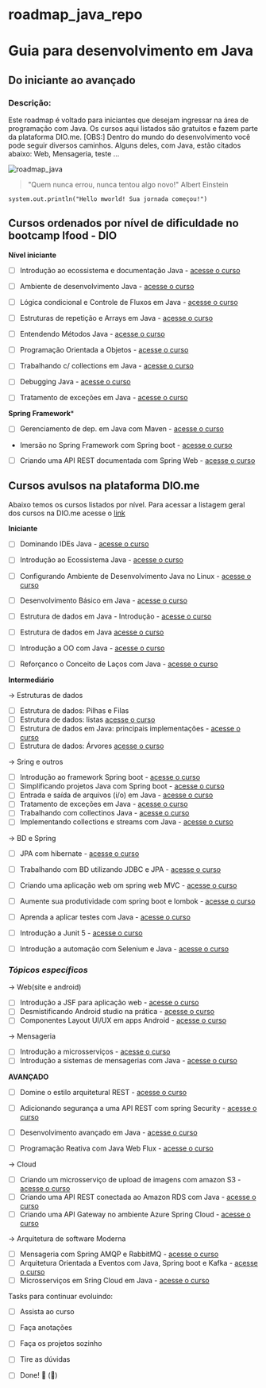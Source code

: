 # roadmap_java_repo
<h1> Guia para desenvolvimento em Java </h1>

## Do iniciante ao avançado

### Descrição: 

Este roadmap é voltado para iniciantes que desejam ingressar na área de programação com Java. Os cursos aqui listados são gratuitos e fazem parte da plataforma DIO.me.
[OBS:] Dentro do mundo do desenvolvimento você pode seguir diversos caminhos. Alguns deles, com Java, estão citados abaixo: Web, Mensageria, teste ...

![roadmap_java](https://user-images.githubusercontent.com/81716096/194948652-a94dc040-754d-4540-bf64-083d7125dbdb.png)

> "Quem nunca errou, nunca tentou algo novo!" Albert Einstein


`` system.out.println("Hello mworld! Sua jornada começou!") `` 


## Cursos ordenados por nível de dificuldade no bootcamp Ifood - DIO

**Nível iniciante**

- [ ] Introdução ao ecossistema e documentação Java - [acesse o curso](https://web.dio.me/course/introducao-ao-ecossistema-e-documentacao-java/learning/54e1ad91-8842-4065-bc89-37329f54f0cd)
- [ ] Ambiente de desenvolvimento Java - [acesse o curso](https://web.dio.me/course/configurando-ambiente-de-desenvolvimento-java-no-linux/learning/0668bbda-e32e-44bc-9100-d9dd781bdf8f)
- [ ] Lógica condicional e Controle de Fluxos em Java - [acesse o curso](https://web.dio.me/course/logica-condicional-e-controle-de-fluxos-em-java/learning/b5616a08-8f2f-4da0-bf9c-0fe384be2b42)
- [ ] Estruturas de repetição e Arrays em Java - [acesse o curso](https://web.dio.me/course/estruturas-de-repeticao-e-arrays-em-java/learning/febaaad5-ea57-4389-a960-2907fa40041c)
- [ ] Entendendo Métodos Java - [acesse o curso](https://web.dio.me/course/entendendo-metodos-java/learning/1d32857c-8137-4b87-8a1c-474300f71648)
- [ ] Programação Orientada a Objetos - [acesse o curso](https://web.dio.me/course/programacao-orientada-a-objetos/learning/ff0c41a5-8adc-496c-8ff7-7ae1f83ffa49)
- [ ] Trabalhando c/ collections em Java - [acesse o curso](https://web.dio.me/course/trabalhando-com-collections-java/learning/a34f3db6-de2b-44fa-a059-6ae7785695cc)
- [ ] Debugging Java - [acesse o curso](https://web.dio.me/course/debugging-java/learning/97fc1d8d-4f01-4856-a1a2-85c6117ccc75)
- [ ] Tratamento de exceções em Java - [acesse o curso](https://web.dio.me/course/tratamento-de-excecoes-em-java/learning/8ab022fe-7c0e-41bc-95de-daedca653d7c)


**Spring Framework***
	
- [ ] Gerenciamento de dep. em Java com Maven - [acesse o curso](https://web.dio.me/course/gerenciamento-de-dependencias-e-build-em-java-com-maven/learning/e6b60b98-7795-44cd-b477-e13f9d350249)
- Imersão no Spring Framework com Spring boot - [acesse o curso](https://web.dio.me/course/imersao-no-spring-framework-com-spring-boot/learning/76dae2f8-07b8-4801-b66a-cdc38209ab87)
- [ ] Criando uma API REST documentada com Spring Web - [acesse o curso](https://web.dio.me/course/domine-o-estilo-arquitetural-rest-com-o-spring-web/learning/2b52b79d-f958-4896-b858-e4e58ac76c06)	


## Cursos avulsos na plataforma DIO.me

Abaixo temos os cursos listados por nível. Para acessar a listagem geral dos cursos na DIO.me acesse o [link](https://web.dio.me/play?skill=a000ba41-408d-47be-b21a-72b97a1acded&tab=cursos)


**Iniciante**

<!--
- Instalando o IDE VS code - [acesse o curso]() -->
- [ ] Dominando IDEs Java - [acesse o curso](https://web.dio.me/course/dominando-ides-java/learning/b0f1ae39-6af7-4a2c-8fc2-c73ae8463c84)
- [ ] Introdução ao Ecossistema Java - [acesse o curso](https://web.dio.me/course/introducao-ao-ecossistema-e-documentacao-java/learning/54e1ad91-8842-4065-bc89-37329f54f0cd)
- [ ] Configurando Ambiente de Desenvolvimento Java no Linux - [acesse o curso](https://web.dio.me/course/configurando-ambiente-de-desenvolvimento-java-no-linux/learning/0668bbda-e32e-44bc-9100-d9dd781bdf8f)
- [ ] Desenvolvimento Básico em Java - [acesse o curso](https://web.dio.me/course/desenvolvimento-basico-em-java/learning/38d441ef-3c29-4ca4-9047-178603a8f656)
- [ ] Estrutura de dados em Java - Introdução  - [acesse o curso](https://web.dio.me/course/estrutura-de-dados-em-java-introducao/learning/11e9cb23-9b15-4a01-b5bc-80c5d27b2c58)
- [ ] Estrutura de dados em Java [acesse o curso](https://web.dio.me/course/estrutura-de-dados-em-java/learning/f5a9837e-ec31-4bca-bc6f-338450c076f7)
- [ ] Introdução a OO com Java - [acesse o curso](https://web.dio.me/course/estrutura-de-dados-em-java-pilhas-e-filas/learning/e80653aa-37a5-430e-9f0f-44c3753ef4b0)
- [ ] Reforçanco o Conceito de Laços com Java - [acesse o curso](https://web.dio.me/course/reforcando-o-conceito-de-lacos-em-java/learning/54683056-045c-47b6-8b86-af4fe8e78338)	

		
**Intermediário**		
		
-> Estruturas de dados

- [ ] Estrutura de dados: Pilhas e Filas [](https://web.dio.me/course/estrutura-de-dados-em-java-pilhas-e-filas/learning/e80653aa-37a5-430e-9f0f-44c3753ef4b0)
- [ ] Estrutura de dados: listas [acesse o curso](https://web.dio.me/course/estrutura-de-dados-em-java-listas/learning/225d6a90-77b8-4ac5-b8ed-f1da4c773acc)
- [ ] Estrutura de dados em Java: principais implementações - [acesse o curso](https://web.dio.me/course/estrutura-de-dados-em-java-principais-implementacoes/learning/40ce1b96-358f-48c8-a420-271b1741dcfd)
- [ ] Estrutura de dados: Árvores [acesse o curso](https://web.dio.me/course/estrutura-de-dados-em-java-arvores/learning/c7bde569-0b35-499e-874d-396bdc9c8f79)
		
-> Sring e outros

- [ ] Introdução ao framework Spring boot - [acesse o curso](https://web.dio.me/course/spring-boot/learning/3aac94e7-e502-41ca-845d-9b77c9eaecfe)
- [ ] Simplificando projetos Java com Spring boot - [acesse o curso](https://web.dio.me/course/simplificando-projetos-java-com-o-spring-boot/learning/a646189a-7a16-4c05-859b-74af2eb78290)
- [ ] Entrada e saída de arquivos (i/o) em Java - [acesse o curso](https://web.dio.me/course/entrada-e-saida-de-arquivos-io-em-java/learning/91871c29-e97e-4434-be0e-71aa71df80f3)
- [ ] Tratamento de exceções em Java - [acesse o curso](https://web.dio.me/course/tratamento-de-excecoes-em-java/learning/8ab022fe-7c0e-41bc-95de-daedca653d7c)
- [ ] Trabalhando com collectinos Java - [acesse o curso](https://web.dio.me/course/trabalhando-com-collections-java/learning/a34f3db6-de2b-44fa-a059-6ae7785695cc)
- [ ] Implementando collections e streams com Java - [acesse o curso](https://web.dio.me/course/aprenda-collection-e-streams-na-linguagem-java/learning/c9f8940a-be04-4aa9-bdeb-ac3607ed8eec)
		
-> BD e Spring

- [ ] JPA com hibernate - [acesse o curso](https://web.dio.me/course/jpa-com-hibernate/learning/6cb58f70-30ac-4de8-aaa8-f440efa3bc97)
- [ ] Trabalhando com BD utilizando JDBC e JPA - [acesse o curso](https://web.dio.me/course/trabalhando-com-banco-de-dados-utilizando-jdbc-e-jpa/learning/36caf662-304d-444b-978d-958d79bb5a9a)		
- [ ] Criando uma aplicação web om spring web MVC - [acesse o curso](https://web.dio.me/course/criando-aplicacoes-web-com-spring-web-mvc/learning/d3915d88-445a-441b-be43-f1d4d8df99b2)
- [ ] Aumente sua produtividade com spring boot e lombok - [acesse o curso](https://web.dio.me/course/aumente-sua-produtividade-com-spring-boot-e-lombok/learning/ed9e3e6b-49ba-440b-a4e2-cd4ac21912d7)
- [ ] Aprenda a aplicar testes com Java - [acesse o curso](https://web.dio.me/course/aprenda-aplicar-testes-com-java/learning/2c9b79aa-b288-4103-b9b4-6550d20dff5c)
- [ ] Introdução a Junit 5 - [acesse o curso](https://web.dio.me/course/introducao-ao-junit-5/learning/e5809516-a68e-478a-a4ed-afd4427e1c3e)
- [ ] Introdução a automação com Selenium e Java - [acesse o curso](https://web.dio.me/course/introducao-a-automacao-web-com-selenium-e-java/learning/a2e5339e-7d1e-4b0f-bd31-d2245d198f9f)
	
  
### *Tópicos específicos*		
		
-> Web(site e android)
- [ ] Introdução a JSF para aplicação web - [acesse o curso](https://web.dio.me/course/introducao-jsf-para-aplicacao-web/learning/4f19e7e6-42a7-4724-a51d-5a2f50209460)
- [ ] Desmistificando Android studio na prática - [acesse o curso](https://web.dio.me/course/desmistificando-o-android-studio-na-pratica/learning/aae42b53-2da2-4768-8f3d-12e6bec6c81d)
- [ ] Componentes Layout UI/UX em apps Android - [acesse o curso](https://web.dio.me/course/componentes-layouts-e-uiux-em-apps-android/learning/617ea9b7-cb37-4f99-a307-e9b6001f179e)
		
-> Mensageria
- [ ] Introdução a microsserviços - [acesse o curso](https://web.dio.me/course/java-introducao-a-microsservicos/learning/5ee9763c-2243-4f68-83e7-463856f58fa8)
- [ ] Introdução a sistemas de mensagerias com Java - [acesse o curso](https://web.dio.me/course/introducao-a-sistemas-de-mensagerias-com-java/learning/25ddc7f9-2fb7-4796-8eb8-61879e13658e)
		
**AVANÇADO**		
		
- [ ] Domine o estilo arquitetural REST - [acesse o curso](https://web.dio.me/course/domine-o-estilo-arquitetural-rest-com-o-spring-web/learning/2b52b79d-f958-4896-b858-e4e58ac76c06)
- [ ] Adicionando segurança a uma API REST com spring Security - [acesse o curso](https://web.dio.me/course/adicionando-seguranca-a-uma-api-rest-com-spring-security/learning/99032de1-b0da-4986-9907-6028acc4202d)		
- [ ] Desenvolvimento avançado em Java - [acesse o curso](https://web.dio.me/course/mensageria-com-spring-amqp-e-rabbitmq-1/learning/4c5a15d0-f42d-4301-9de0-55f5e152934e)
- [ ] Programação Reativa com Java Web Flux - [acesse o curso](https://web.dio.me/course/spring-webflux/learning/aab88703-1e8a-48ca-9a17-8189b45d0f76)
		
		
-> Cloud
- [ ] Criando um microsserviço de upload de imagens com amazon S3 - [acesse o curso]()
- [ ] Criando uma API REST conectada ao Amazon RDS com Java - [acesse o curso](https://web.dio.me/course/criando-uma-api-rest-conectada-ao-amazon-rds-com-java/learning/16ea8b83-292e-4aec-b4ad-7c0429829770)
- [ ] Criando uma API Gateway  no ambiente Azure Spring Cloud - [acesse o curso](https://web.dio.me/course/criando-api-gateways-no-ambiente-azure-spring-cloud/learning/dd5a7bbe-28fb-4207-b374-bac82f2e48a1)
	
-> Arquitetura de software Moderna
- [ ] Mensageria com Spring AMQP e RabbitMQ - [acesse o curso](https://web.dio.me/course/mensageria-com-spring-amqp-e-rabbitmq-1/learning/4c5a15d0-f42d-4301-9de0-55f5e152934e)
- [ ] Arquitetura Orientada a Eventos com Java, Spring boot e Kafka - [acesse o curso](https://web.dio.me/course/arquitetura-orientada-a-eventos-com-java-spring-boot-e-kafka/learning/2ca710ba-6a28-481c-a663-6f85aaec329b)		
- [ ] Microsserviços em Sring Cloud em Java	- [acesse o curso](https://web.dio.me/course/micro-servicos-em-spring-cloud-com-java/learning/00467dc2-9bec-4414-9943-8b0ca56b6c7f)

Tasks para continuar evoluindo:

- [ ] Assista ao curso
- [ ] Faça anotações
- [ ] Faça os projetos sozinho
- [ ] Tire as dúvidas
- [ ] Done! 🎉 (:tada:)


[comment]: <> (<img src="img_girl.jpg" alt="Girl in a jacket" width="500" height="600">)
[comment]: <> (você poderá usar tags HTML)
[comment]: <> (https://docs.github.com/en/get-started/writing-on-github/getting-started-with-writing-and-formatting-on-github/basic-writing-and-formatting-syntax)
